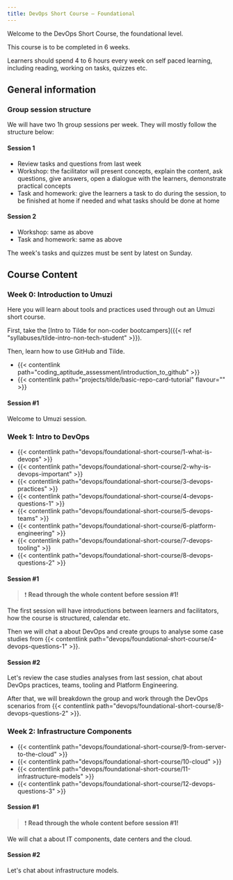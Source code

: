 ```yaml
---
title: DevOps Short Course – Foundational
---
```


Welcome to the DevOps Short Course, the foundational level.

This course is to be completed in 6 weeks.

Learners should spend 4 to 6 hours every week on self paced learning, including reading, working on tasks, quizzes etc.

## General information

### Group session structure
We will have two 1h group sessions per week. They will mostly follow the structure below:

#### Session 1
- Review tasks and questions from last week
- Workshop: the facilitator will present concepts, explain the content, ask questions, give answers, open a dialogue with the learners, demonstrate practical concepts
- Task and homework: give the learners a task to do during the session, to be finished at home if needed and what tasks should be done at home

#### Session 2
- Workshop: same as above
- Task and homework: same as above

The week's tasks and quizzes must be sent by latest on Sunday.

## Course Content

### Week 0: Introduction to Umuzi
Here you will learn about tools and practices used through out an Umuzi short course.

First, take the [Intro to Tilde for non-coder bootcampers]({{< ref "syllabuses/tilde-intro-non-tech-student" >}}).

Then, learn how to use GitHub and Tilde.
- {{< contentlink path="coding_aptitude_assessment/introduction_to_github" >}}
- {{< contentlink path="projects/tilde/basic-repo-card-tutorial" flavour="" >}}

#### Session #1
Welcome to Umuzi session.

### Week 1: Intro to DevOps
- {{< contentlink path="devops/foundational-short-course/1-what-is-devops" >}}
- {{< contentlink path="devops/foundational-short-course/2-why-is-devops-important" >}}
- {{< contentlink path="devops/foundational-short-course/3-devops-practices" >}}
- {{< contentlink path="devops/foundational-short-course/4-devops-questions-1" >}}
- {{< contentlink path="devops/foundational-short-course/5-devops-teams" >}}
- {{< contentlink path="devops/foundational-short-course/6-platform-engineering" >}}
- {{< contentlink path="devops/foundational-short-course/7-devops-tooling" >}}
- {{< contentlink path="devops/foundational-short-course/8-devops-questions-2" >}}

#### Session #1
> ❗ **Read through the whole content before session #1!**

The first session will have introductions between learners and facilitators, how the course is structured, calendar etc.

Then we will chat a about DevOps and create groups to analyse some case studies from {{< contentlink path="devops/foundational-short-course/4-devops-questions-1" >}}.

#### Session #2
Let's review the case studies analyses from last session, chat about DevOps practices, teams, tooling and Platform Engineering.

After that, we will breakdown the group and work through the DevOps scenarios from {{< contentlink path="devops/foundational-short-course/8-devops-questions-2" >}}.

### Week 2: Infrastructure Components
- {{< contentlink path="devops/foundational-short-course/9-from-server-to-the-cloud" >}}
- {{< contentlink path="devops/foundational-short-course/10-cloud" >}}
- {{< contentlink path="devops/foundational-short-course/11-infrastructure-models" >}}
- {{< contentlink path="devops/foundational-short-course/12-devops-questions-3" >}}

#### Session #1
> ❗ **Read through the whole content before session #1!**

We will chat a about IT components, date centers and the cloud.

#### Session #2
Let's chat about infrastructure models.